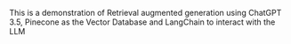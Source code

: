 This is a demonstration of Retrieval augmented generation using ChatGPT 3.5, Pinecone as the Vector Database and LangChain to interact with the LLM

